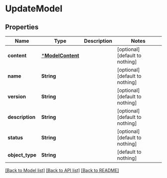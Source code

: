 # UpdateModel


## Properties
Name | Type | Description | Notes
------------ | ------------- | ------------- | -------------
**content** | [***ModelContent**](ModelContent.md) |  | [optional] [default to nothing]
**name** | **String** |  | [optional] [default to nothing]
**version** | **String** |  | [optional] [default to nothing]
**description** | **String** |  | [optional] [default to nothing]
**status** | **String** |  | [optional] [default to nothing]
**object_type** | **String** |  | [default to nothing]


[[Back to Model list]](../README.md#models) [[Back to API list]](../README.md#api-endpoints) [[Back to README]](../README.md)


